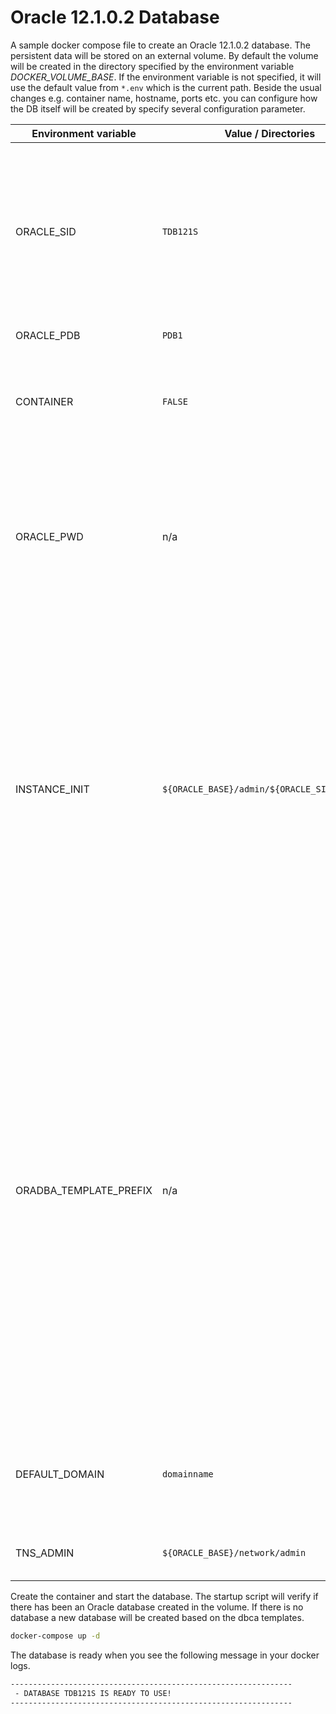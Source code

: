 # Oracle 12.1.0.2 Database

A sample docker compose file to create an Oracle 12.1.0.2 database. The persistent data will be stored on an external volume. By default the volume will be created in the directory specified by the environment variable *DOCKER_VOLUME_BASE*. If the environment variable is not specified, it will use the default value from ``*.env`` which is the current path. Beside the usual changes e.g. container name, hostname, ports etc. you can configure how the DB itself will be created by specify several configuration parameter.

| Environment variable   | Value / Directories                            | Comment                                                                                                                                                                                                                                                                                                                                                       |
|------------------------|------------------------------------------------|---------------------------------------------------------------------------------------------------------------------------------------------------------------------------------------------------------------------------------------------------------------------------------------------------------------------------------------------------------------|
| ORACLE_SID             | ``TDB121S``                                    | Default Oracle SID. Usually it will default to the variable which has been specified during build. A custom SID can / should be specified.                                                                                                                                                                                                                    |
| ORACLE_PDB             | ``PDB1``                                       | Default PDB name.                                                                                                                                                                                                                                                                                                                                             |
| CONTAINER              | ``FALSE``                                      | Flag to create a container or single tenant database. Default set to false.                                                                                                                                                                                                                                                                                   |
| ORACLE_PWD             | n/a                                            | Custom admin password for common admin user like SYS and SYSTEM. If not specified a random password will be generated                                                                                                                                                                                                                                         |
| INSTANCE_INIT          | ``${ORACLE_BASE}/admin/${ORACLE_SID}/scripts`` | Folder for customize setup and startup. The database create script will look for a folder ``setup`` during initial setup or ``startup`` during each container startup. All bash ``.sh`` scripts as well sql ``.sql`` script will be executed. Make sure to add a sequence to keep the order of the scripts.                                                   |
| ORADBA_TEMPLATE_PREFIX | n/a                                            | Prefix to use a custom dbca template or the general purpose default template. By default this variable is not set. In this case dbca will use the general purpose template with the starter database. If set to ``custom_`` dbca will use a custom template to create a fresh database. This will take longer since the database will be create from scratch. |
| DEFAULT_DOMAIN         | ``domainname``                                 | Database default domain. If not specified the default domain will be used.                                                                                                                                                                                                                                                                                    |
| TNS_ADMIN              | ``${ORACLE_BASE}/network/admin``               | Alternative TNS_ADMIN environment variable.                                                                                                                                                                                                                                                                                                                   |
Create the container and start the database. The startup script will verify if there has been an Oracle database created in the volume. If there is no database a new database will be created based on the dbca templates.

```bash
docker-compose up -d
```

The database is ready when you see the following message in your docker logs.

```bash
---------------------------------------------------------------
 - DATABASE TDB121S IS READY TO USE!
---------------------------------------------------------------
```
